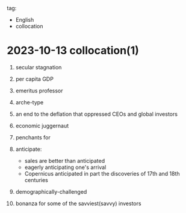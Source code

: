 tag:

- English
- collocation

# 2023-10-13 collocation(1)

1. secular stagnation
2. per capita GDP
3. emeritus professor
4. arche-type
5. an end to the deflation that oppressed CEOs and global investors
6. economic juggernaut
7. penchants for
8. anticipate:

   + sales are better than anticipated
   + eagerly anticipating one's arrival
   + Copernicus anticipated in part the discoveries of 17th and 18th centuries
9. demographically-challenged
10. bonanza for some of the savviest(savvy) investors
